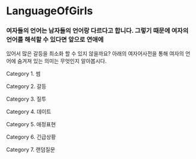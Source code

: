 # LanguageOfGirls

### 여자들의 언어는 남자들의 언어랑 다르다고 합니다. 그렇기 때문에 여자의 언어를 해석할 수 있다면 앞으로 연애에 
있어서 많은 갈등을 최소화 할 수 있지 않을까요? 아래의 여자어사전을 통해 여자의 언어에 숨겨져 있는 의미는 무엇인지
알아봅시다. 

Category 1. 썸

Category 2. 갈등

Category 3. 질투

Category 4. 데이트

Category 5. 애정표현

Category 6. 긴급상황

Category 7. 랜덤질문